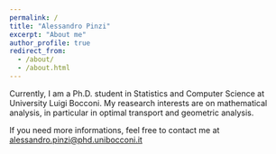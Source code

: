 ```yaml
---
permalink: /
title: "Alessandro Pinzi"
excerpt: "About me"
author_profile: true
redirect_from: 
  - /about/
  - /about.html
---
```


Currently, I am a Ph.D. student in Statistics and Computer Science at University Luigi Bocconi. My reasearch interests are on mathematical analysis, in particular in optimal transport and geometric analysis.

If you need more informations, feel free to contact me at alessandro.pinzi@phd.unibocconi.it



